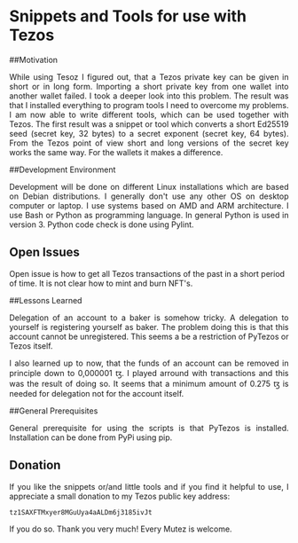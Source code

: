 # Snippets and Tools for use with Tezos
##Motivation

<p align="justify">While using Tesoz I figured out, that a Tezos private key can be given in short or in long form. Importing a short private key from one wallet into another wallet failed. I took a deeper look into this problem. The result was that I installed everything to program tools I need to overcome my problems. I am now able to write different tools, which can be used together with Tezos. The first result was a snippet or tool which converts a short Ed25519 seed (secret key, 32 bytes) to a secret exponent (secret key, 64 bytes). From the Tezos point of view short and long versions of the secret key works the same way. For the wallets it makes a difference.</p>

##Development Environment

<p align="justify">Development will be done on different Linux installations which are based on Debian distributions. I generally don't use any other OS on desktop computer or laptop. I use systems based on AMD and ARM architecture. I use Bash or Python as programming language. In general Python is used in version 3. Python code check is done using Pylint.</p>

## Open Issues

Open issue is how to get all Tezos transactions of the past in a short period of time. It is not clear how to mint and burn NFT's.

##Lessons Learned

<p align="justify">Delegation of an account to a baker is somehow tricky. A delegation to yourself is registering yourself as baker. The problem doing this is that this account cannot be unregistered. This seems a be a restriction of PyTezos or Tezos itself.</p>

<p align="justify">I also learned up to now, that the funds of an account can be removed in principle down to 0,000001 ꜩ. I played arround with transactions and this was the result of doing so. It seems that a minimum amount of 0.275 ꜩ is needed for delegation not for the account itself.</p>

##General Prerequisites

<p align="justify">General prerequisite for using the scripts is that PyTezos is installed. Installation can be done from PyPi using pip. </p>

<h2>Donation</h2>

<p align="justify">If you like the snippets or/and little tools and if you find it helpful to use, I appreciate a small donation to my Tezos public key address:</p>

<div class="snippet-clipboard-content position-relative overflow-auto" data-snippet-clipboard-copy-content="tz1SAXFTMxyer8MGuUya4aALDm6j3185ivJt"><pre><code>tz1SAXFTMxyer8MGuUya4aALDm6j3185ivJt</code></pre></div>

<p align="justify">If you do so. Thank you very much! Every Mutez is welcome.</p>
